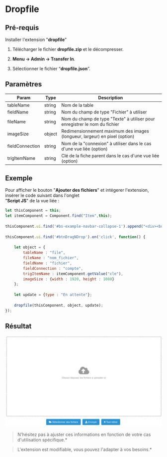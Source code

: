 # Dropfile

## Pré-requis

Installer l'extension "**dropfile**"

1. Télécharger le fichier **dropfile.zip** et le décompresser.

2.  **Menu → Admin → Transfer In**.

3. Sélectionner le fichier “**dropfile.json**”.

## Paramètres

| Param | Type | Description |
|-------|------|-------------|
|tableName|	string|	Nom de la table
|fieldName|	string|	Nom du champ de type "Fichier" à utiliser
|fileName|	string|	Nom du champ de type "Texte" à utiliser pour enregistrer le nom du fichier
|imageSize|	object|	Redimensionnement maximum des images (longueur, largeur) en pixel (option)
|fieldConnection|	string|	Nom de la "connexion" à utiliser dans le cas d'une vue liée (option)
|trigItemName|	string|	Clé de la fiche parent dans le cas d'une vue liée (option)

## Exemple

Pour afficher le bouton "**Ajouter des fichiers**" et intégerer l'extension, insérer le code suivant dans l'onglet <br>"**Script JS**" de la vue liée :
```javascript
let thisComponent = this;
let itemComponent = Component.find("Item",this);

thisComponent.ui.find('#bs-example-navbar-collapse-1').append("<div><button id='btnDragNDrop' style='margin-top:8px' class='btn btn-primary'>Ajouter des fichiers</button></div>");

thisComponent.ui.find('#btnDragNDrop').on('click', function() {

    let object = {
        tableName : "file", 
        fileName : "nom_fichier", 
        fieldName : "fichier", 
        fieldConnection : "compte", 
        trigItemName : itemComponent.getValue("cle"),
        imageSize : {width : 1920, height : 1080}
    };

    let update = {type : "En attente"};

    dropfile(thisComponent, object, update);
});
```

## Résultat

![screenshot](images/dropfile1.png "dropfile")


> N'hésitez pas à ajuster ces informations en fonction de votre cas d'utilisation spécifique.*

> L'extension est modifiable, vous pouvez l'adapter à vos besoins.*
